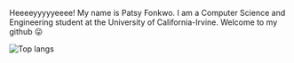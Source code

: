 Heeeeyyyyyeeee! My name is Patsy Fonkwo. I am a Computer Science and Engineering student at the University of California-Irvine. Welcome to my github 😛


<div>
<img alt="Top langs" src="https://github-readme-stats.vercel.app/api/top-langs/?username=patsyfonkwo&&langs_count=5&theme=synthwave"/>
</div>

